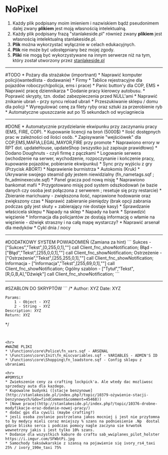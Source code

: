 # NoPixel
1. Każdy plik podpisany moim imieniem i nazwiskiem bądź pseudonimem dalej zwany **plikiem** jest moją własnością intelektualną.
2. Każdy plik podpisany frazą "stanlakeside.pl" również zwany **plikiem** jest własnością intelektualną stanlakeside.pl.
3. **Plik** można wykorzystać wyłącznie w celach edukacyjnych.
4. **Plik** nie może być udostępniany bez mojej zgody.
5. **Pliki** nie mogą być wykorzystywane na innym serwerze niż na tym, który został utworzony przez [stanlakeside.pl](http://stanlakeside.pl)

<hr>
#TODO
* Pożary dla strażaków (importnant)
* Naprawić komputer policji(wantedlista - dodawanie)
* Firmy
* Tablice rejestracyjne dla pojazdów roboczych(policja, ems i prace)
* Panic button'y dla COP, EMS
* Naprawić pracę dziennikarza
* Dodanie pracy kierowcy autobusu.
* Poprawić skrypty, tzn. dodać zabezpieczenia przed NULL'ami
* Naprawić znikanie ubrań - przy syncu reload ubrań
* Przeszukiwanie sklepu / domu dla policji
* Wyregulować cenę za filety ryby oraz sztuki za przerobienie ryb
* Automatyczne upuszczanie aut po 15 sekundach od wyciagniecia


<hr>
#DONE
* Automatycznie przydzielanie ekwipunku przy zaczynaniu pracy (EMS, FIRE, COP).
* Kupowanie licencji na broń (5000$)
* Ilość dostępnych prac w zależności od ilości osób.
* Zapisywanie "wejściówek" dla COP,EMS,MAFIA,LEGAL,MAYOR,FIRE przy promote
* Naprawiono errory w RPT dot. updateHouse, updateShop (wszystko już zapisuje prawidłowo)
* Dodano Doughnuts - czyli firmę z pączkami
* Logowanie serwera (wchodzenie na serwer, wychodzenie, rozpoczynanie i kończenie pracy, kupowanie pojazdów, pobieranie ekwipunku)
* Sync przy wyjściu z gry (Przycisk ABORT)
* Naprawienie burmistrza
* Autokomis (Kruk)
* Ukrywanie swojego steamid gdy jestem niewidzialny (fn_nametags.sqf ; fn_adminexecute.sqf)
* Panel gracza pod nową misję
* Naprawiono bankomat mafii
* Przygotowano misję pod system odszkodowań (w bazie danych czy osoba jest połączona z serwerem ; resetuje się przy restarcie)
* Zbieranie marichuany - zwiększona ilość, naprawione hodowanie oraz zwiększony czas
* Naprawić zabieranie pieniędzy (brak opcji zabrania podczas gdy jest skuty + zabierający nie dostaje kasy)
* Sprawdzanie właścicela sklepu
* Napady na sklep
* Napady na bank
* Sprawdzić więzienie
* Informacja dla policjantów ze dostają informację o włamie na więzienie - dźwięk straszny i na całą mapę wystarczy?
* Naprawić arsenał dla medyków
* Cykl dnia / nocy

<hr>
#DODATKOWY SYSTEM POWIADOMIEŃ (Zamiana za hint)
```
    Sukces - ["Sukces","Tekst",[0,255,0,1],""] call Client_fnc_showNotification;
    Błąd - ["Błąd","Tekst",[255,0,0,1],""] call Client_fnc_showNotification;
    Ostrzeżenie - ["Ostrzeżenie","Tekst",[255,255,0,1],""] call Client_fnc_showNotification;
	Informacja - ["Informacja","Tekst",[255,69,0,1],""] call Client_fnc_showNotification;
    Ogólny szablon -  ["Tytuł","Tekst",[R,G,B,A],"Dźwięk"] call Client_fnc_showNotification;
```

<hr>
#SZABLON DO SKRYPTÓW
```
/*
 	Author: XYZ
 	Date: XYZ
 	
 	Params:
 		1 - Object - XYZ
 		2 - String - XYZ
 	Description: XYZ
 	Return: XYZ
 */
 ```


<hr>
#WAŻNE PLIKI
* \Functions\core\Police\fn_vars.sqf - ARSENAL
* \Functions\core\Init\fn_miscvariables.sqf - VARIABLES - ADMIN'S ID
* \Functions\core\Shopping\fn_loadstore.sqf - Config sklepu z ubraniami

<hr>
#POMYSLY
* Zwiekszenie ceny za crafting lockpick'a. Ale wtedy dac mozliwosc sprzedazy auta dla kazdego.
* Kupowalne budynki ([stacje benzynowe](http://stanlakeside.pl/index.php?/topic/10379-ożywienie-stacji-benzynowych/&do=findComment&comment=45468))
* [Nowe prace](http://stanlakeside.pl/index.php?/topic/10376-drobne-modyfikacje-oraz-dodanie-nowej-pracy/)
* dodać gps dla cywili (maybe crafting?)
* jesli osoba zostanie postrzelona jakos mocniej i jest nie przytomna to by medycy mieli coraz mniejszy % szans na podniesienie .Np  dostal gdzie blisko serca i podczas pomocy nagle zaczyna sie krwotok wewnetrzny jakis i jest tylko 10% szans.
* Dodanie dla wszystkich kabure do craftu sab_wwiplanes_pilot_holster https://i.imgur.com/SFWbtPi.jpg
* Samochody taksówkarskie z szansą na pojawienie się ivory_rs4_taxi 25% / ivory_190e_taxi 75%
